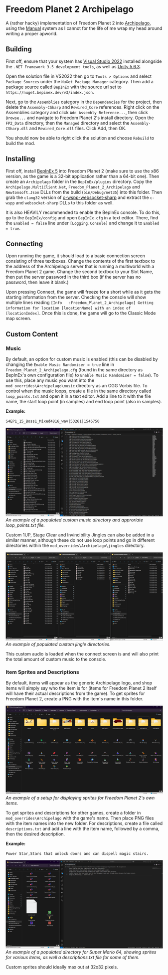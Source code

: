# Freedom Planet 2 Archipelago

A (rather hacky) implementation of Freedom Planet 2 into [Archipelago](https://archipelago.gg/), using the [Manual](https://github.com/ManualForArchipelago/Manual) system as I cannot for the life of me wrap my head around writing a proper apworld.

## Building

First off, ensure that your system has [Visual Studio 2022](https://visualstudio.microsoft.com/) installed alongside the `.NET Framework 3.5 development tools`, as well as [Unity 5.6.3](https://unity.com/releases/editor/whats-new/5.6.3#installs).

Open the solution file in VS2022 then go to `Tools > Options` and select `Package Sources` under the `NuGet Package Manager` category. Then add a package source called `BepInEx` with the source url set to `https://nuget.bepinex.dev/v3/index.json`.

Next, go to the `Assemblies` category in the `Dependencies` for the project, then delete the `Assembly-CSharp` and `Rewired_Core` references. Right click on the Assemblies category and click `Add Assembly Reference...`, then click `Browse...` and navigate to Freedom Planet 2's install directory. Open the `FP2_Data` directory, then the `Managed` directory and select the `Assembly-CSharp.dll` and `Rewired_Core.dll` files. Click Add, then OK.

You should now be able to right click the solution and choose `Rebuild` to build the mod.

## Installing

First off, install [BepInEx 5](https://github.com/BepInEx/BepInEx/releases/latest) into Freedom Planet 2 (make sure to use the x86 version, as the game is a 32-bit application rather than a 64-bit one). Then create an `Archipelago` folder in the `BepInEx/plugins` directory. Copy the `Archipelago.MultiClient.Net`, `Freedom_Planet_2_Archipelago` and `Newtonsoft.Json` DLLs from the build (`bin/Debug/net35`) into this folder. Then grab the `clang32` version of [c-wspp-websocket-sharp](https://github.com/black-sliver/c-wspp-websocket-sharp/releases/latest) and extract the `c-wspp` and `websocket-sharp` DLLs to this folder as well.

It is also HEAVILY recommended to enable the BepInEx console. To do this, go to the `BepInEx/config` and open `BepInEx.cfg` in a text editor. There, find the `Enabled = false` line under `[Logging.Console]` and change it to `Enabled = true`.

## Connecting

Upon running the game, it should load to a basic connection screen consisting of three textboxes. Change the contents of the first textbox to the address of the Archipelago server that is running a multiworld with a Freedom Planet 2 game. Change the second textbox to your Slot Name, then put the server password in the third box (if the server has no password, then leave it blank.)

Upon pressing Connect, the game will freeze for a short while as it gets the starting information from the server. Checking the console will show multiple lines reading `[Info   :Freedom_Planet_2_Archipelago] Getting information for location [locationName] with an index of [locationIndex]`. Once this is done, the game will go to the Classic Mode map screen.

## Custom Content

### Music

By default, an option for custom music is enabled (this can be disabled by changing the `Enable Music Randomiser = true` line in `Freedom_Planet_2_Archipelago.cfg` (found in the same directory as BepInEx's own configuration file) to `Enable Music Randomiser = false`). To use this, place any music you want into the `mod_overrides\Archipelago\music` directory as an OGG Vorbis file. To control when the music loops, create a file in the same directory called `loop_points.txt` and open it in a text editor. Add a line to it with the file name, the start loop point (in samples) and end loop point (also in samples).

**Example:**

`S4EP1_15_Boss1_Mixed4816_wav|53261|1546750`

![](https://raw.githubusercontent.com/Knuxfan24/Freedom-Planet-2-Archipelago/refs/heads/master/readme_imgs/custom_music.png)
*An example of a populated custom music directory and approriate loop_points.txt file.*

Custom 1UP, Stage Clear and Invincibility Jingles can also be added in a similar manner, although these do not use loop points and go in different directories within the `mod_overrides\Archipelago\jingles` directory.

![](https://raw.githubusercontent.com/Knuxfan24/Freedom-Planet-2-Archipelago/refs/heads/master/readme_imgs/custom_jingles.png)
*An example of populated custom jingle directories.*

This custom audio is loaded when the connect screen is and will also print the total amount of custom music to the console.

### Item Sprites and Descriptions

By default, items will appear as the generic Archipelago logo, and shop items will simply say who the item is for (items for Freedom Planet 2 itself will have their actual descriptions from the game). To get sprites for Freedom Planet 2, create a PNG with the item's name in this folder.

![](https://raw.githubusercontent.com/Knuxfan24/Freedom-Planet-2-Archipelago/refs/heads/master/readme_imgs/custom_fp2sprites.png)
*An example of a setup for displaying sprites for Freedom Planet 2's own items.*

To get sprites and descriptions for other games, create a folder in `mod_overrides\Archipelago` with the game's name. Then place PNG files with the item names into the new folder. For descriptions, create a file called `descriptions.txt` and add a line with the item name, followed by a comma, then the desired description.

**Example:**

`Power Star,Stars that unlock doors and can dispell magic stairs.`

![](https://raw.githubusercontent.com/Knuxfan24/Freedom-Planet-2-Archipelago/refs/heads/master/readme_imgs/custom_sm64items.png)
*An example of a populated directory for Super Mario 64, showing sprites for various items, as well a descriptions.txt file for some of them.*

Custom sprites should ideally max out at 32x32 pixels.